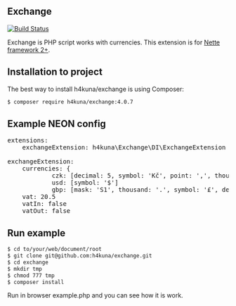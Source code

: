 Exchange
-------
[![Build Status](https://travis-ci.org/h4kuna/exchange.png)](https://travis-ci.org/h4kuna/exchange)

Exchange is PHP script works with currencies. This extension is for [Nette framework 2+](http://nette.org/).

Installation to project
-----------------------
The best way to install h4kuna/exchange is using Composer:
```sh
$ composer require h4kuna/exchange:4.0.7
```

Example NEON config
-------------------
<pre>
extensions:
    exchangeExtension: h4kuna\Exchange\DI\ExchangeExtension

exchangeExtension:
    currencies: {
            czk: [decimal: 5, symbol: 'Kč', point: ',', thousand: ' ', mask: 'S 1', zeroClear: true]
            usd: [symbol: '$']
            gbp: [mask: 'S1', thousand: '.', symbol: '£', decimal: 0] }
    vat: 20.5
    vatIn: false
    vatOut: false
</pre>

Run example
-----------
```sh
$ cd to/your/web/document/root
$ git clone git@github.com:h4kuna/exchange.git
$ cd exchange
$ mkdir tmp
$ chmod 777 tmp
$ composer install
```
Run in browser example.php and you can see how it is work.
